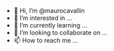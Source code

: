 - 👋 Hi, I’m @maurocavallin
- 👀 I’m interested in ...
- 🌱 I’m currently learning ...
- 💞️ I’m looking to collaborate on ...
- 📫 How to reach me ...

<!---
maurocavallin/maurocavallin is a ✨ special ✨ repository because its `README.md` (this file) appears on your GitHub profile.
You can click the Preview link to take a look at your changes.
--->
